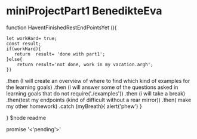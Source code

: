 # miniProjectPart1 BenedikteEva



function HaventFinishedRestEndPointsYet (){

    let workHard= true;
    const result;
    if(workHard){
       return  result= 'done with part1';
    }else{
        return result='not done, work in my vacation.argh';
    })

.then (I will create an overview of where to find which kind of examples for the learning goals)
.then (i will answer some of the questions asked in learning goals that do not require('./examples'))
.then (i will take a break)
.then(test my endpoints (kind of difficult without a rear mirror))
.then( make my other homework)
.catch (myBreath){
    alert('phew')
}

}
$node readme 

promise '<'pending'>'